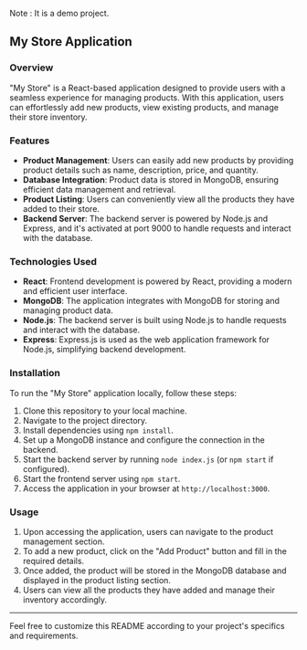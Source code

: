 Note : It is a demo project.
## My Store Application

### Overview
"My Store" is a React-based application designed to provide users with a seamless experience for managing products. With this application, users can effortlessly add new products, view existing products, and manage their store inventory.

### Features
- **Product Management**: Users can easily add new products by providing product details such as name, description, price, and quantity.
- **Database Integration**: Product data is stored in MongoDB, ensuring efficient data management and retrieval.
- **Product Listing**: Users can conveniently view all the products they have added to their store.
- **Backend Server**: The backend server is powered by Node.js and Express, and it's activated at port 9000 to handle requests and interact with the database.

### Technologies Used
- **React**: Frontend development is powered by React, providing a modern and efficient user interface.
- **MongoDB**: The application integrates with MongoDB for storing and managing product data.
- **Node.js**: The backend server is built using Node.js to handle requests and interact with the database.
- **Express**: Express.js is used as the web application framework for Node.js, simplifying backend development.

### Installation
To run the "My Store" application locally, follow these steps:
1. Clone this repository to your local machine.
2. Navigate to the project directory.
3. Install dependencies using `npm install`.
4. Set up a MongoDB instance and configure the connection in the backend.
5. Start the backend server by running `node index.js` (or `npm start` if configured).
6. Start the frontend server using `npm start`.
7. Access the application in your browser at `http://localhost:3000`.

### Usage
1. Upon accessing the application, users can navigate to the product management section.
2. To add a new product, click on the "Add Product" button and fill in the required details.
3. Once added, the product will be stored in the MongoDB database and displayed in the product listing section.
4. Users can view all the products they have added and manage their inventory accordingly.

---
Feel free to customize this README according to your project's specifics and requirements.
